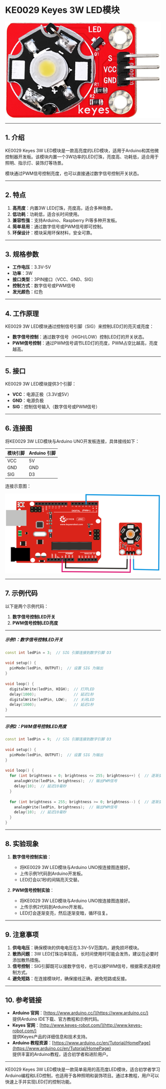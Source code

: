 # KE0029 Keyes 3W LED模块

![image-20250312154259734](media/image-20250312154259734.png)

---

## **1. 介绍**

KE0029 Keyes 3W LED模块是一款高亮度的LED模块，适用于Arduino和其他微控制器开发板。该模块内置一个3W功率的LED灯珠，亮度高、功耗低，适合用于照明、指示灯、装饰灯等场景。

模块通过PWM信号控制亮度，也可以直接通过数字信号控制开关状态。

---

## **2. 特点**

1. **高亮度**：内置3W LED灯珠，亮度高，适合多种场景。  
2. **低功耗**：功耗低，适合长时间使用。  
3. **兼容性强**：支持Arduino、Raspberry Pi等多种开发板。  
4. **简单易用**：通过数字信号或PWM信号即可控制。  
5. **环保设计**：模块采用环保材料，安全可靠。

---

## **3. 规格参数**

- **工作电压**：3.3V-5V  
- **功率**：3W  
- **接口类型**：3PIN接口（VCC、GND、SIG）  
- **控制方式**：数字信号或PWM信号  
- **发光颜色**：红色  

---

## **4. 工作原理**

KE0029 3W LED模块通过控制信号引脚（SIG）来控制LED灯的亮灭或亮度：  
- **数字信号控制**：通过数字信号（HIGH/LOW）控制LED灯的开关状态。  
- **PWM信号控制**：通过PWM信号调节LED灯的亮度，PWM占空比越高，亮度越高。  

---

## **5. 接口**

KE0029 3W LED模块提供3个引脚：  
- **VCC**：电源正极（3.3V或5V）  
- **GND**：电源负极  
- **SIG**：控制信号输入（数字信号或PWM信号）  

---

## **6. 连接图**

将KE0029 3W LED模块与Arduino UNO开发板连接，具体接线如下：  

| 模块引脚 | Arduino 引脚 |
| -------- | ------------ |
| VCC      | 5V           |
| GND      | GND          |
| SIG      | D3           |

连接示意图：  

![image-20250312154326360](media/image-20250312154326360.png)

---

## **7. 示例代码**

以下是两个示例代码：  
1. **数字信号控制LED开关**  
2. **PWM信号控制LED亮度**

---

##### **示例1：数字信号控制LED开关**
```cpp
const int ledPin = 3;  // SIG 引脚连接到数字引脚 D3

void setup() {
  pinMode(ledPin, OUTPUT);  // 设置 SIG 为输出
}

void loop() {
  digitalWrite(ledPin, HIGH);  // 打开LED
  delay(1000);                 // 延迟1秒
  digitalWrite(ledPin, LOW);   // 关闭LED
  delay(1000);                 // 延迟1秒
}
```

---

##### **示例2：PWM信号控制LED亮度**
```cpp
const int ledPin = 9;  // SIG 引脚连接到数字引脚 D3

void setup() {
  pinMode(ledPin, OUTPUT);  // 设置 SIG 为输出
}

void loop() {
  for (int brightness = 0; brightness <= 255; brightness++) {  // 逐渐变亮
    analogWrite(ledPin, brightness);  // 输出PWM信号
    delay(10);  // 延迟10毫秒
  }

  for (int brightness = 255; brightness >= 0; brightness--) {  // 逐渐变暗
    analogWrite(ledPin, brightness);  // 输出PWM信号
    delay(10);  // 延迟10毫秒
  }
}
```

---

## **8. 实验现象**

1. **数字信号控制实验**：  
   - 将KE0029 3W LED模块与Arduino UNO按连接图连接好。  
   - 上传示例1代码到Arduino开发板。  
   - LED灯会以1秒的间隔亮灭交替。  

2. **PWM信号控制实验**：  
   - 将KE0029 3W LED模块与Arduino UNO按连接图连接好。  
   - 上传示例2代码到Arduino开发板。  
   - LED灯会逐渐变亮，然后逐渐变暗，循环往复。  

---

## **9. 注意事项**

1. **供电电压**：确保模块的供电电压在3.3V-5V范围内，避免损坏模块。  
2. **散热问题**：3W LED灯珠功率较高，长时间使用时可能会发热，建议在必要时添加散热措施。  
3. **信号控制**：SIG引脚既可以接数字信号，也可以接PWM信号，根据需求选择控制方式。  
4. **避免短路**：在连接模块时，确保接线正确，避免短路或反接。  

---

## **10. 参考链接**

- **Arduino 官网**：[https://www.arduino.cc/](https://www.arduino.cc/)  
  提供Arduino IDE下载、官方教程和示例代码。  
- **Keyes 官网**：[http://www.keyes-robot.com/](http://www.keyes-robot.com/)  
  提供Keyes产品的详细信息和技术支持。  
- **Arduino 教程资源**：[https://www.arduino.cc/en/Tutorial/HomePage](https://www.arduino.cc/en/Tutorial/HomePage)  
  提供丰富的Arduino教程，适合初学者和进阶用户。  

---

KE0029 Keyes 3W LED模块是一款简单易用的高亮度LED模块，适合初学者学习Arduino编程和LED控制，也适用于各种照明和装饰项目。通过本教程，用户可以快速上手并实现LED灯的控制功能。

